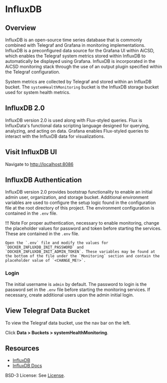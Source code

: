 # InfluxDB

## Overview
InfluxDB is an open-source time series database that is commonly combined with Telegraf and Grafana in monitoring implementations. InfluxDB is a preconfigured data source for the Grafana UI within AiCSD, which enables the Telegraf system metrics stored within InfluxDB to automatically be displayed using Grafana. InfluxDB is incorporated in the AiCSD monitoring stack through the use of an output plugin specified within the Telegraf configuration. 

System metrics are collected by Telegraf and stored within an InfluxDB bucket. The `systemHealthMonitoring` bucket is the InfluxDB storage bucket used for system health metrics. 

## InfluxDB 2.0
InfluxDB version 2.0 is used along with Flux-styled queries. Flux is InfluxData's functional data scripting language designed for querying, analyzing, and acting on data. Grafana enables Flux-styled queries to interact with the InfluxDB data for visualizations.

## Visit InfluxDB UI
Navigate to [http://localhost:8086](http://localhost:8086)

## InfluxDB Authentication
InfluxDB version 2.0 provides bootstrap functionality to enable an initial admin user, organization, and storage bucket. Additional environment variables are used to configure the setup logic found in the configuration file at the root directory of this project. The environment configuration is contained in the `.env` file.

!!! Note
    For proper authentication, necessary to enable monitoring, change the placeholder values for password and token before starting the services. These are contained in the `.env` file. 
    
    Open the `.env` file and modify the values for `DOCKER_INFLUXDB_INIT_PASSWORD` and `DOCKER_INFLUXDB_INIT_ADMIN_TOKEN`. These variables may be found at the bottom of the file under the `Monitoring` section and contain the placeholder value of `<CHANGE_ME!>`. 

### Login
The initial username is `admin` by default. The password to login is the password set in the `.env` file before starting the monitoring services. If necessary, create additional users upon the admin initial login.

## View Telegraf Data Bucket
To view the Telegraf data bucket, use the nav bar on the left.

Click **Data > Buckets > systemHealthMonitoring**.

## Resources

- [InfluxDB](https://www.influxdata.com/)
- [InfluxDB Docs](https://docs.influxdata.com/influxdb/v2.4/get-started/)



BSD-3 License: See [License](../LICENSE.md).
